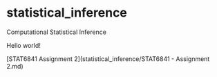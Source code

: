 # statistical_inference
Computational Statistical Inference

Hello world!

[STAT6841 Assignment 2](statistical_inference/STAT6841 - Assignment 2.md)
      
